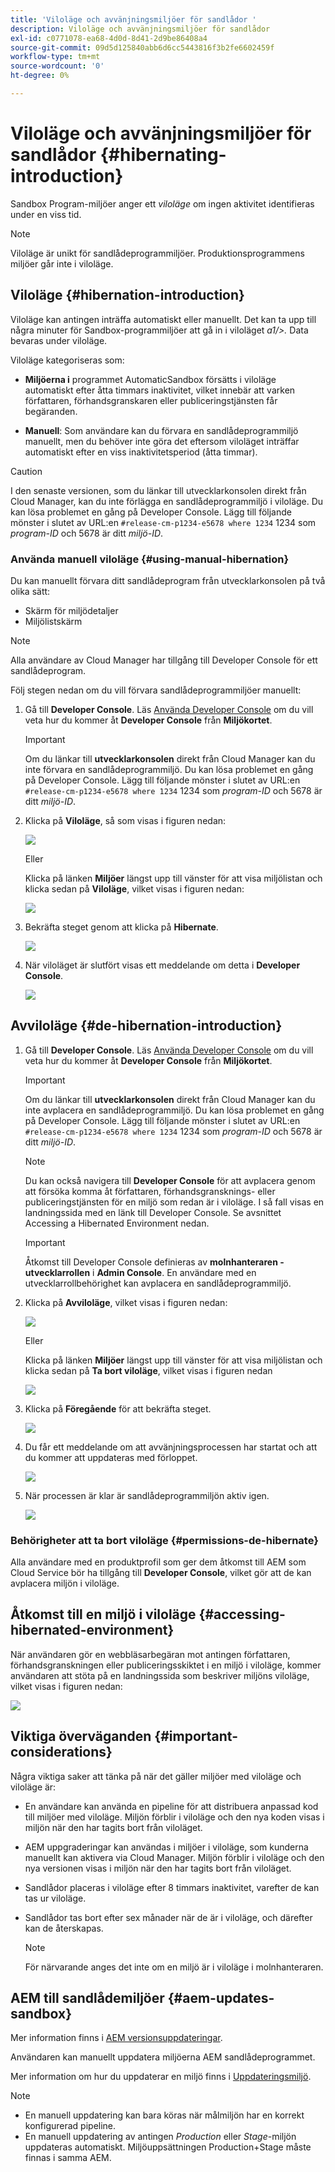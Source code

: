 ```yaml
---
title: 'Viloläge och avvänjningsmiljöer för sandlådor '
description: Viloläge och avvänjningsmiljöer för sandlådor
exl-id: c0771078-ea68-4d0d-8d41-2d9be86408a4
source-git-commit: 09d5d125840abb6d6cc5443816f3b2fe6602459f
workflow-type: tm+mt
source-wordcount: '0'
ht-degree: 0%

---
```


# Viloläge och avvänjningsmiljöer för sandlådor {#hibernating-introduction}

Sandbox Program-miljöer anger ett *viloläge* om ingen aktivitet identifieras under en viss tid.

>[!NOTE]
>Viloläge är unikt för sandlådeprogrammiljöer. Produktionsprogrammens miljöer går inte i viloläge.

## Viloläge {#hibernation-introduction}

Viloläge kan antingen inträffa automatiskt eller manuellt. Det kan ta upp till några minuter för Sandbox-programmiljöer att gå in i viloläget *a1/>.* Data bevaras under viloläge.

Viloläge kategoriseras som:

* **Miljöerna i**  programmet AutomaticSandbox försätts i viloläge automatiskt efter åtta timmars inaktivitet, vilket innebär att varken författaren, förhandsgranskaren eller publiceringstjänsten får begäranden.

* **Manuell**: Som användare kan du förvara en sandlådeprogrammiljö manuellt, men du behöver inte göra det eftersom viloläget inträffar automatiskt efter en viss inaktivitetsperiod (åtta timmar).

>[!CAUTION]
>I den senaste versionen, som du länkar till utvecklarkonsolen direkt från Cloud Manager, kan du inte förlägga en sandlådeprogrammiljö i viloläge. Du kan lösa problemet en gång på Developer Console. Lägg till följande mönster i slutet av URL:en `#release-cm-p1234-e5678 where 1234` 1234 som *program-ID* och 5678 är ditt *miljö-ID*.

### Använda manuell viloläge {#using-manual-hibernation}

Du kan manuellt förvara ditt sandlådeprogram från utvecklarkonsolen på två olika sätt:

* Skärm för miljödetaljer
* Miljölistskärm

>[!NOTE]
>Alla användare av Cloud Manager har tillgång till Developer Console för ett sandlådeprogram.

Följ stegen nedan om du vill förvara sandlådeprogrammiljöer manuellt:

1. Gå till **Developer Console**.
Läs [Använda Developer Console](/help/implementing/cloud-manager/manage-environments.md#accessing-developer-console) om du vill veta hur du kommer åt **Developer Console** från **Miljökortet**.
   >[!IMPORTANT]
   >Om du länkar till **utvecklarkonsolen** direkt från Cloud Manager kan du inte förvara en sandlådeprogrammiljö. Du kan lösa problemet en gång på Developer Console. Lägg till följande mönster i slutet av URL:en `#release-cm-p1234-e5678 where 1234` 1234 som *program-ID* och 5678 är ditt *miljö-ID*.

1. Klicka på **Viloläge**, så som visas i figuren nedan:

   ![](assets/hibernate-1.png)

   Eller

   Klicka på länken **Miljöer** längst upp till vänster för att visa miljölistan och klicka sedan på **Viloläge**, vilket visas i figuren nedan:

   ![](assets/hibernate-1b.png)

1. Bekräfta steget genom att klicka på **Hibernate**.

   ![](assets/hibernate-2.png)

1. När viloläget är slutfört visas ett meddelande om detta i **Developer Console**.

   ![](assets/hibernate-4.png)


## Avviloläge {#de-hibernation-introduction}

1. Gå till **Developer Console**.
Läs [Använda Developer Console](/help/implementing/cloud-manager/manage-environments.md#accessing-developer-console) om du vill veta hur du kommer åt **Developer Console** från **Miljökortet**.

   >[!IMPORTANT]
   >Om du länkar till **utvecklarkonsolen** direkt från Cloud Manager kan du inte avplacera en sandlådeprogrammiljö. Du kan lösa problemet en gång på Developer Console. Lägg till följande mönster i slutet av URL:en `#release-cm-p1234-e5678 where 1234` 1234 som *program-ID* och 5678 är ditt *miljö-ID*.

   >[!NOTE]
   >Du kan också navigera till **Developer Console** för att avplacera genom att försöka komma åt författaren, förhandsgransknings- eller publiceringstjänsten för en miljö som redan är i viloläge. I så fall visas en landningssida med en länk till Developer Console. Se avsnittet Accessing a Hibernated Environment nedan.

   >[!IMPORTANT]
   >Åtkomst till Developer Console definieras av **molnhanteraren - utvecklarrollen** i **Admin Console**. En användare med en utvecklarrollbehörighet kan avplacera en sandlådeprogrammiljö.

1. Klicka på **Avviloläge**, vilket visas i figuren nedan:

   ![](assets/de-hibernation-img1.png)

   Eller

   Klicka på länken **Miljöer** längst upp till vänster för att visa miljölistan och klicka sedan på **Ta bort viloläge**, vilket visas i figuren nedan

   ![](assets/de-hibernate-1b.png)


1. Klicka på **Föregående** för att bekräfta steget.

   ![](assets/de-hibernation-img2.png)

1. Du får ett meddelande om att avvänjningsprocessen har startat och att du kommer att uppdateras med förloppet.

   ![](assets/de-hibernation-img3.png)

1. När processen är klar är sandlådeprogrammiljön aktiv igen.

   ![](assets/de-hibernation-img4.png)

### Behörigheter att ta bort viloläge {#permissions-de-hibernate}

Alla användare med en produktprofil som ger dem åtkomst till AEM som Cloud Service bör ha tillgång till **Developer Console**, vilket gör att de kan avplacera miljön i viloläge.

## Åtkomst till en miljö i viloläge {#accessing-hibernated-environment}

När användaren gör en webbläsarbegäran mot antingen författaren, förhandsgranskningen eller publiceringsskiktet i en miljö i viloläge, kommer användaren att stöta på en landningssida som beskriver miljöns viloläge, vilket visas i figuren nedan:

![](assets/de-hibernation-img5.png)

## Viktiga överväganden {#important-considerations}

Några viktiga saker att tänka på när det gäller miljöer med viloläge och viloläge är:

* En användare kan använda en pipeline för att distribuera anpassad kod till miljöer med viloläge. Miljön förblir i viloläge och den nya koden visas i miljön när den har tagits bort från viloläget.

* AEM uppgraderingar kan användas i miljöer i viloläge, som kunderna manuellt kan aktivera via Cloud Manager. Miljön förblir i viloläge och den nya versionen visas i miljön när den har tagits bort från viloläget.

* Sandlådor placeras i viloläge efter 8 timmars inaktivitet, varefter de kan tas ur viloläge.

* Sandlådor tas bort efter sex månader när de är i viloläge, och därefter kan de återskapas.

   >[!NOTE]
   >För närvarande anges det inte om en miljö är i viloläge i molnhanteraren.

## AEM till sandlådemiljöer {#aem-updates-sandbox}

Mer information finns i [AEM versionsuppdateringar](/help/implementing/deploying/aem-version-updates.md).

Användaren kan manuellt uppdatera miljöerna AEM sandlådeprogrammet.

Mer information om hur du uppdaterar en miljö finns i [Uppdateringsmiljö](/help/implementing/cloud-manager/manage-environments.md#updating-dev-environment).

>[!NOTE]
>* En manuell uppdatering kan bara köras när målmiljön har en korrekt konfigurerad pipeline.
>* En manuell uppdatering av antingen *Production* eller *Stage*-miljön uppdateras automatiskt. Miljöuppsättningen Production+Stage måste finnas i samma AEM.

